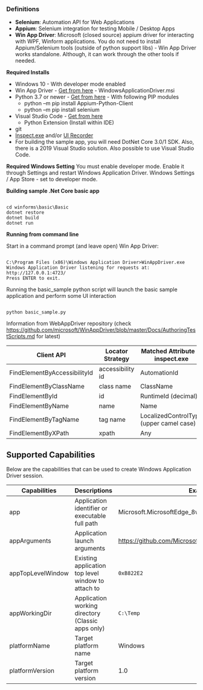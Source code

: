 

### Definitions


 - **Selenium**: Automation API for Web Applications
 - **Appium**: Selenium integration for testing Mobile / Desktop Apps
 - **Win App Driver**: Microsoft (closed source) appium driver for interacting with WPF, Winform applications. You do not need to install Appium/Selenium tools (outside of python support libs) - Win App Driver works standalone. Although, it can work through the other tools if needed.

**Required Installs**

 - Windows 10 - With developer mode enabled
 - Win App Driver - [Get from here](https://github.com/Microsoft/WinAppDriver/releases) - WindowsApplicationDriver.msi
 - Python 3.7 or newer - [Get from here](https://www.python.org/) - With following PIP modules
	 - python –m pip install Appium-Python-Client
	 - python –m pip install selenium
 - Visual Studio Code - [Get from here](https://code.visualstudio.com/)
	 - Python Extension (Install within IDE)
 - git
 - [Inspect.exe](https://docs.microsoft.com/en-us/windows/win32/winauto/inspect-objects)  and/or [UI  Recorder](https://github.com/Microsoft/WinAppDriver/releases)
 - For building the sample app, you will need DotNet Core 3.0/1 SDK. Also, there is a 2019 Visual Studio solution. Also possible to use Visual Studio Code.


**Required Windows Setting**
You must enable developer mode. Enable it through Settings and restart Windows Application Driver. Windows Settings / App Store - set to developer mode.

**Building sample .Net Core basic app**
<pre><code>
cd winforms\basic\Basic
dotnet restore
dotnet build
dotnet run
</code></pre>
 
**Running from command line**

Start in a command prompt (and leave open) Win App Driver:
<pre><code>
C:\Program Files (x86)\Windows Application Driver>WinAppDriver.exe
Windows Application Driver listening for requests at: http://127.0.0.1:4723/
Press ENTER to exit.
</code></pre>

Running the basic_sample python script will launch the basic sample application and perform some UI interaction
<pre><code>
python basic_sample.py
</code></pre>

Information from WebAppDriver repository (check https://github.com/microsoft/WinAppDriver/blob/master/Docs/AuthoringTestScripts.md for latest)

| Client API                   	| Locator Strategy 	| Matched Attribute in inspect.exe       	| Example      	|
|------------------------------	|------------------	|----------------------------------------	|--------------	|
| FindElementByAccessibilityId 	| accessibility id 	| AutomationId                           	| AppNameTitle 	|
| FindElementByClassName       	| class name       	| ClassName                              	| TextBlock    	|
| FindElementById              	| id               	| RuntimeId (decimal)                    	| 42.333896.3.1	|
| FindElementByName            	| name             	| Name                                   	| Calculator   	|
| FindElementByTagName         	| tag name         	| LocalizedControlType (upper camel case)	| Text         	|
| FindElementByXPath           	| xpath            	| Any                                    	| //Button[0]  	|

## Supported Capabilities

Below are the capabilities that can be used to create Windows Application Driver session.

| Capabilities       	| Descriptions                                          	| Example                                               	|
|--------------------	|-------------------------------------------------------	|-------------------------------------------------------	|
| app                	| Application identifier or executable full path        	| Microsoft.MicrosoftEdge_8wekyb3d8bbwe!MicrosoftEdge   	|
| appArguments       	| Application launch arguments                          	| https://github.com/Microsoft/WinAppDriver             	|
| appTopLevelWindow  	| Existing application top level window to attach to    	| `0xB822E2`                                            	|
| appWorkingDir      	| Application working directory (Classic apps only)     	| `C:\Temp`                                             	|
| platformName       	| Target platform name                                  	| Windows                                               	|
| platformVersion    	| Target platform version                               	| 1.0                                                       |

